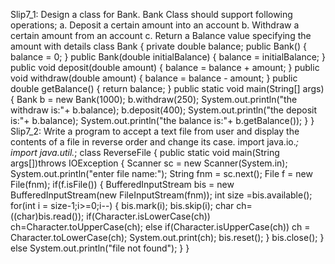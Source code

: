 Slip7_1: Design a class for Bank. Bank Class should support following operations; 
a. Deposit a certain amount into an account 
b. Withdraw a certain amount from an account 
c. Return a Balance value specifying the amount with details 
class Bank 
{ 
private double balance; 
public Bank() 
{ 
balance = 0; 
} 
public Bank(double initialBalance) 
{ 
balance = initialBalance; 
} 
public void deposit(double amount) 
{ 
balance = balance + amount; 
} 
public void withdraw(double amount) 
{ 
balance = balance - amount; 
} 
public double getBalance() 
{ 
return balance; 
} 
public static void main(String[] args) 
{ 
Bank b = new Bank(1000); 
b.withdraw(250); 
System.out.println("the withdraw is:"+ b.balance); 
b.deposit(400); 
System.out.println("the deposit is:"+ b.balance); 
System.out.println("the balance is:"+ b.getBalance()); 
} 
} 
 Slip7_2: Write a program to accept a text file from user and display the contents of a file in 
reverse order and change its case.
import java.io.*; 
import java.util.*; 
class ReverseFile 
{ 
 public static void main(String args[])throws IOException 
 { 
 Scanner sc = new Scanner(System.in); 
 System.out.println("enter file name:"); 
 String fnm = sc.next(); 
 File f = new File(fnm); 
 if(f.isFile()) 
 { 
 BufferedInputStream bis = new BufferedInputStream(new 
FileInputStream(fnm)); 
 int size =bis.available(); 
 for(int i = size-1;i>=0;i--) 
 { 
 bis.mark(i); 
 bis.skip(i); 
 char ch=((char)bis.read()); 
 if(Character.isLowerCase(ch)) 
 ch=Character.toUpperCase(ch); 
 else if(Character.isUpperCase(ch)) 
 ch = Character.toLowerCase(ch); 
 System.out.print(ch); 
 bis.reset(); 
 } 
 bis.close(); 
 } 
 else 
 System.out.println("file not found"); 
 } 
} 
